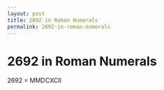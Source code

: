 ```yaml
---
layout: post
title: 2692 in Roman Numerals
permalink: 2692-in-roman-numerals
---
```


# 2692 in Roman Numerals

2692 = MMDCXCII

